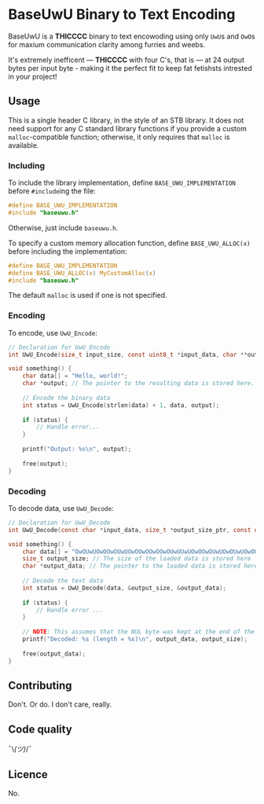# BaseUwU Binary to Text Encoding

BaseUwU is a **THICCCC** binary to text encowoding using only `UwU`s and `OwO`s for maxium communication clarity among furries and weebs.

It's extremely inefficent &mdash; **THICCCC** with four C's, that is &mdash; at 24 output bytes per input byte - making it the perfect fit to keep fat fetishsts intrested in your project!

## Usage

This is a single header C library, in the style of an STB library. It does not need support for any C standard library functions if you provide a custom `malloc`-compatible function; otherwise, it only requires that `malloc` is available.

### Including

To include the library implementation, define `BASE_UWU_IMPLEMENTATION` before `#include`ing the file:

```c
#define BASE_UWU_IMPLEMENTATION
#include "baseuwu.h"
```

Otherwise, just include `baseuwu.h`.

To specify a custom memory allocation function, define `BASE_UWU_ALLOC(x)` before including the implementation:

```c
#define BASE_UWU_IMPLEMENTATION
#define BASE_UWU_ALLOC(x) MyCustomAlloc(x)
#include "baseuwu.h"
```

The default `malloc` is used if one is not specified.

### Encoding

To encode, use `UwU_Encode`:

```c
// Declaration for UwU_Encode
int UwU_Encode(size_t input_size, const uint8_t *input_data, char **output_data_pointer);

void something() {
	char data[] = "Hello, world!";
	char *output; // The pointer to the resulting data is stored here.
	
	// Encode the binary data
	int status = UwU_Encode(strlen(data) + 1, data, output);
	
	if (status) {
		// Handle error...
	}
	
	printf("Output: %s\n", output);
	
	free(output);
}
```

### Decoding

To decode data, use `UwU_Decode`:

```c
// Declaration for UwU_Decode
int UwU_Decode(const char *input_data, size_t *output_size_ptr, const uint8_t **output_data_ptr);

void something() {
	char data[] = "OwOUwUOwOOwOUwUOwOOwOOwOOwOUwUUwUOwOOwOUwUOwOUwUOwOUwUUwUUwUOwOUwUUwUUwUOwOUwUUwUUwUOwOUwUUwUUwUOwOUwUUwUOwOUwUUwUUwUUwUOwOOwOUwUOwOOwOOwOOwOUwUOwOOwOUwUOwOOwOOwOOwOOwOOwOOwOUwUUwUUwUOwOUwUOwOOwOOwOUwUUwUOwOOwOUwUUwUOwOOwOOwOOwOOwOOwOOwOOwO";
	size_t output_size; // The size of the loaded data is stored here
	char *output_data; // The pointer to the loaded data is stored here
	
	// Decode the text data
	int status = UwU_Decode(data, &output_size, &output_data);
	
	if (status) {
		// Handle error ...
	}
	
	// NOTE: This assumes that the NUL byte was kept at the end of the encoded data.
	printf("Decoded: %s (length = %x)\n", output_data, output_size);
	
	free(output_data);
}
```

## Contributing

Don't. Or do. I don't care, really.

## Code quality

¯\\_(ツ)_/¯

## Licence

No.
